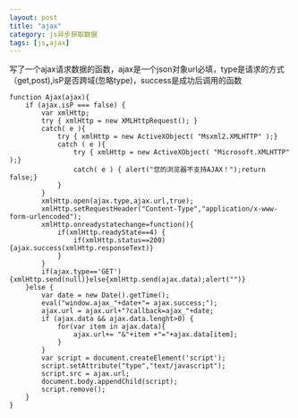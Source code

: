 ```yaml
---
layout: post
title: "ajax"
category: js异步获取数据
tags: [js,ajax]
---
```

写了一个ajax请求数据的函数，ajax是一个json对象url必填，type是请求的方式（get,post),isP是否跨域(忽略type)，success是成功后调用的函数

<!-- more -->

    function Ajax(ajax){
        if (ajax.isP === false) {
            var xmlHttp;
            try { xmlHttp = new XMLHttpRequest(); }
            catch( e ){
                try { xmlHttp = new ActiveXObject( "Msxml2.XMLHTTP" );}
                catch ( e ){
                    try { xmlHttp = new ActiveXObject( "Microsoft.XMLHTTP" );}
                    catch( e ) { alert("您的浏览器不支持AJAX！");return false;}
                }
            }
            xmlHttp.open(ajax.type,ajax.url,true);
            xmlHttp.setRequestHeader("Content-Type","application/x-www-form-urlencoded");
            xmlHttp.onreadystatechange=function(){
                if(xmlHttp.readyState==4) {
                    if(xmlHttp.status==200) {ajax.success(xmlHttp.responseText)}
                }
            }
            if(ajax.type=='GET'){xmlHttp.send(null)}else{xmlHttp.send(ajax.data);alert("")}
        }else {
            var date = new Date().getTime();
            eval("window.ajax_"+date+"= ajax.success;");
            ajax.url = ajax.url+"?callback=ajax_"+date;
            if (ajax.data && ajax.data.lenght>0) {
                for(var item in ajax.data){
                    ajax.url+= "&"+item +"="+ajax.data[item];
                }
            }
            var script = document.createElement('script');  
            script.setAttribute("type","text/javascript");  
            script.src = ajax.url;  
            document.body.appendChild(script);
            script.remove();
        }
    }





